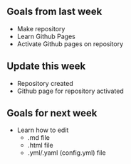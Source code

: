 ## Goals from last week 
* Make repository
* Learn Github Pages
* Activate Github pages on repository

## Update this week
* Repository created
* Github page for repository activated

## Goals for next week
* Learn how to edit 
  * .md file
  * .html file
  * .yml/.yaml (config.yml) file
